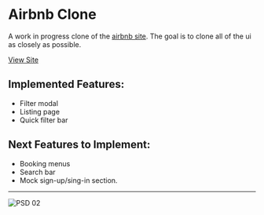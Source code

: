 # Airbnb Clone

A work in progress clone of the [airbnb site](https://www.airbnb.com/). The goal is to clone all of the ui as closely as possible. 

[View Site](https://philip-clark.github.io/airbnb-clone/)

## Implemented Features:
- Filter modal
- Listing page
- Quick filter bar

## Next Features to Implement:
- Booking menus
- Search bar 
- Mock sign-up/sing-in section.


<hr>


![PSD 02](https://user-images.githubusercontent.com/56705400/223634698-8ecdf898-5dfc-4744-bfd3-a7666fa3fd24.png)

